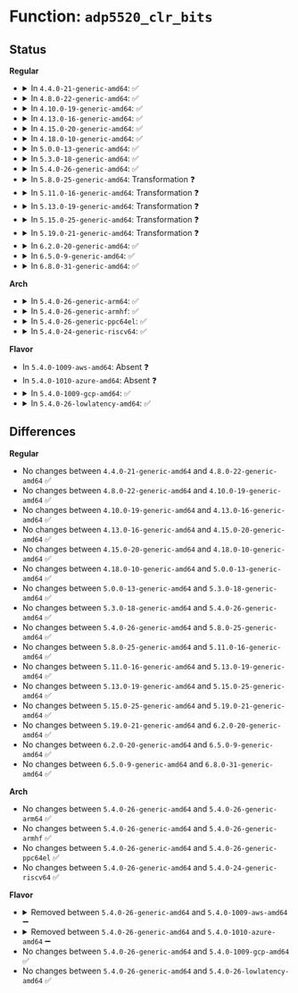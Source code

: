 # Function: <code>adp5520_clr_bits</code>

## Status
<b>Regular</b>
<ul>
<li>
<details>
<summary>In <code>4.4.0-21-generic-amd64</code>: ✅</summary>

```c
int adp5520_clr_bits(struct device * dev, int reg, uint8_t bit_mask)
```

```json
{
  "name": "adp5520_clr_bits",
  "collision_type": "Unique Global",
  "inline_type": "No",
  "funcs": [
    {
      "addr": 18446744071584690288,
      "name": "adp5520_clr_bits",
      "external": true,
      "loc": "drivers/mfd/adp5520.c:122",
      "file": "drivers/mfd/adp5520.c",
      "inline": "seen, unknown",
      "caller_inline": [],
      "caller_func": [
        "drivers/mfd/adp5520.c:adp5520_unregister_notifier"
      ]
    }
  ],
  "symbols": [
    {
      "addr": 18446744071584690288,
      "name": "adp5520_clr_bits",
      "section": ".text",
      "bind": "STB_GLOBAL",
      "size": 167
    }
  ]
}
```
</details>
</li>
<li>
<details>
<summary>In <code>4.8.0-22-generic-amd64</code>: ✅</summary>

```c
int adp5520_clr_bits(struct device * dev, int reg, uint8_t bit_mask)
```

```json
{
  "name": "adp5520_clr_bits",
  "collision_type": "Unique Global",
  "inline_type": "No",
  "funcs": [
    {
      "addr": 18446744071585038000,
      "name": "adp5520_clr_bits",
      "external": true,
      "loc": "drivers/mfd/adp5520.c:122",
      "file": "drivers/mfd/adp5520.c",
      "inline": "seen, unknown",
      "caller_inline": [],
      "caller_func": [
        "drivers/mfd/adp5520.c:adp5520_unregister_notifier"
      ]
    }
  ],
  "symbols": [
    {
      "addr": 18446744071585038000,
      "name": "adp5520_clr_bits",
      "section": ".text",
      "bind": "STB_GLOBAL",
      "size": 166
    }
  ]
}
```
</details>
</li>
<li>
<details>
<summary>In <code>4.10.0-19-generic-amd64</code>: ✅</summary>

```c
int adp5520_clr_bits(struct device * dev, int reg, uint8_t bit_mask)
```

```json
{
  "name": "adp5520_clr_bits",
  "collision_type": "Unique Global",
  "inline_type": "No",
  "funcs": [
    {
      "addr": 18446744071585221824,
      "name": "adp5520_clr_bits",
      "external": true,
      "loc": "drivers/mfd/adp5520.c:122",
      "file": "drivers/mfd/adp5520.c",
      "inline": "seen, unknown",
      "caller_inline": [],
      "caller_func": [
        "drivers/mfd/adp5520.c:adp5520_unregister_notifier"
      ]
    }
  ],
  "symbols": [
    {
      "addr": 18446744071585221824,
      "name": "adp5520_clr_bits",
      "section": ".text",
      "bind": "STB_GLOBAL",
      "size": 166
    }
  ]
}
```
</details>
</li>
<li>
<details>
<summary>In <code>4.13.0-16-generic-amd64</code>: ✅</summary>

```c
int adp5520_clr_bits(struct device * dev, int reg, uint8_t bit_mask)
```

```json
{
  "name": "adp5520_clr_bits",
  "collision_type": "Unique Global",
  "inline_type": "No",
  "funcs": [
    {
      "addr": 18446744071585303728,
      "name": "adp5520_clr_bits",
      "external": true,
      "loc": "drivers/mfd/adp5520.c:122",
      "file": "drivers/mfd/adp5520.c",
      "inline": "seen, unknown",
      "caller_inline": [],
      "caller_func": [
        "drivers/mfd/adp5520.c:adp5520_unregister_notifier"
      ]
    }
  ],
  "symbols": [
    {
      "addr": 18446744071585303728,
      "name": "adp5520_clr_bits",
      "section": ".text",
      "bind": "STB_GLOBAL",
      "size": 169
    }
  ]
}
```
</details>
</li>
<li>
<details>
<summary>In <code>4.15.0-20-generic-amd64</code>: ✅</summary>

```c
int adp5520_clr_bits(struct device * dev, int reg, uint8_t bit_mask)
```

```json
{
  "name": "adp5520_clr_bits",
  "collision_type": "Unique Global",
  "inline_type": "No",
  "funcs": [
    {
      "addr": 18446744071585732032,
      "name": "adp5520_clr_bits",
      "external": true,
      "loc": "drivers/mfd/adp5520.c:122",
      "file": "drivers/mfd/adp5520.c",
      "inline": "seen, unknown",
      "caller_inline": [],
      "caller_func": [
        "drivers/mfd/adp5520.c:adp5520_unregister_notifier"
      ]
    }
  ],
  "symbols": [
    {
      "addr": 18446744071585732032,
      "name": "adp5520_clr_bits",
      "section": ".text",
      "bind": "STB_GLOBAL",
      "size": 169
    }
  ]
}
```
</details>
</li>
<li>
<details>
<summary>In <code>4.18.0-10-generic-amd64</code>: ✅</summary>

```c
int adp5520_clr_bits(struct device * dev, int reg, uint8_t bit_mask)
```

```json
{
  "name": "adp5520_clr_bits",
  "collision_type": "Unique Global",
  "inline_type": "No",
  "funcs": [
    {
      "addr": 18446744071585978080,
      "name": "adp5520_clr_bits",
      "external": true,
      "loc": "drivers/mfd/adp5520.c:122",
      "file": "drivers/mfd/adp5520.c",
      "inline": "seen, unknown",
      "caller_inline": [],
      "caller_func": [
        "drivers/mfd/adp5520.c:adp5520_unregister_notifier"
      ]
    }
  ],
  "symbols": [
    {
      "addr": 18446744071585978080,
      "name": "adp5520_clr_bits",
      "section": ".text",
      "bind": "STB_GLOBAL",
      "size": 169
    }
  ]
}
```
</details>
</li>
<li>
<details>
<summary>In <code>5.0.0-13-generic-amd64</code>: ✅</summary>

```c
int adp5520_clr_bits(struct device * dev, int reg, uint8_t bit_mask)
```

```json
{
  "name": "adp5520_clr_bits",
  "collision_type": "Unique Global",
  "inline_type": "No",
  "funcs": [
    {
      "addr": 18446744071586114720,
      "name": "adp5520_clr_bits",
      "external": true,
      "loc": "drivers/mfd/adp5520.c:122",
      "file": "drivers/mfd/adp5520.c",
      "inline": "seen, unknown",
      "caller_inline": [],
      "caller_func": [
        "drivers/mfd/adp5520.c:adp5520_unregister_notifier"
      ]
    }
  ],
  "symbols": [
    {
      "addr": 18446744071586114720,
      "name": "adp5520_clr_bits",
      "section": ".text",
      "bind": "STB_GLOBAL",
      "size": 169
    }
  ]
}
```
</details>
</li>
<li>
<details>
<summary>In <code>5.3.0-18-generic-amd64</code>: ✅</summary>

```c
int adp5520_clr_bits(struct device * dev, int reg, uint8_t bit_mask)
```

```json
{
  "name": "adp5520_clr_bits",
  "collision_type": "Unique Global",
  "inline_type": "No",
  "funcs": [
    {
      "addr": 18446744071586350000,
      "name": "adp5520_clr_bits",
      "external": true,
      "loc": "drivers/mfd/adp5520.c:123",
      "file": "drivers/mfd/adp5520.c",
      "inline": "seen, unknown",
      "caller_inline": [],
      "caller_func": [
        "drivers/mfd/adp5520.c:adp5520_unregister_notifier"
      ]
    }
  ],
  "symbols": [
    {
      "addr": 18446744071586350000,
      "name": "adp5520_clr_bits",
      "section": ".text",
      "bind": "STB_GLOBAL",
      "size": 160
    }
  ]
}
```
</details>
</li>
<li>
<details>
<summary>In <code>5.4.0-26-generic-amd64</code>: ✅</summary>

```c
int adp5520_clr_bits(struct device * dev, int reg, uint8_t bit_mask)
```

```json
{
  "name": "adp5520_clr_bits",
  "collision_type": "Unique Global",
  "inline_type": "No",
  "funcs": [
    {
      "addr": 18446744071586498048,
      "name": "adp5520_clr_bits",
      "external": true,
      "loc": "drivers/mfd/adp5520.c:123",
      "file": "drivers/mfd/adp5520.c",
      "inline": "seen, unknown",
      "caller_inline": [],
      "caller_func": [
        "drivers/mfd/adp5520.c:adp5520_unregister_notifier"
      ]
    }
  ],
  "symbols": [
    {
      "addr": 18446744071586498048,
      "name": "adp5520_clr_bits",
      "section": ".text",
      "bind": "STB_GLOBAL",
      "size": 160
    }
  ]
}
```
</details>
</li>
<li>
<details>
<summary>In <code>5.8.0-25-generic-amd64</code>: Transformation ❓</summary>

```c
int adp5520_clr_bits(struct device * dev, int reg, uint8_t bit_mask)
```

```json
{
  "name": "adp5520_clr_bits",
  "collision_type": "Unique Global",
  "inline_type": "No",
  "funcs": [
    {
      "addr": 0,
      "name": "adp5520_clr_bits",
      "external": true,
      "loc": "drivers/mfd/adp5520.c:123",
      "file": "drivers/mfd/adp5520.c",
      "inline": "seen, unknown",
      "caller_inline": [],
      "caller_func": [
        "drivers/mfd/adp5520.c:adp5520_unregister_notifier"
      ]
    }
  ],
  "symbols": [
    {
      "addr": 18446744071587278272,
      "name": "adp5520_clr_bits.cold",
      "section": ".text",
      "bind": "STB_LOCAL",
      "size": 51
    },
    {
      "addr": 18446744071587277680,
      "name": "adp5520_clr_bits",
      "section": ".text",
      "bind": "STB_GLOBAL",
      "size": 146
    }
  ]
}
```
</details>
</li>
<li>
<details>
<summary>In <code>5.11.0-16-generic-amd64</code>: Transformation ❓</summary>

```c
int adp5520_clr_bits(struct device * dev, int reg, uint8_t bit_mask)
```

```json
{
  "name": "adp5520_clr_bits",
  "collision_type": "Unique Global",
  "inline_type": "No",
  "funcs": [
    {
      "addr": 0,
      "name": "adp5520_clr_bits",
      "external": true,
      "loc": "drivers/mfd/adp5520.c:123",
      "file": "drivers/mfd/adp5520.c",
      "inline": "seen, unknown",
      "caller_inline": [],
      "caller_func": [
        "drivers/mfd/adp5520.c:adp5520_unregister_notifier"
      ]
    }
  ],
  "symbols": [
    {
      "addr": 18446744071591513590,
      "name": "adp5520_clr_bits.cold",
      "section": ".text",
      "bind": "STB_LOCAL",
      "size": 51
    },
    {
      "addr": 18446744071587341472,
      "name": "adp5520_clr_bits",
      "section": ".text",
      "bind": "STB_GLOBAL",
      "size": 146
    }
  ]
}
```
</details>
</li>
<li>
<details>
<summary>In <code>5.13.0-19-generic-amd64</code>: Transformation ❓</summary>

```c
int adp5520_clr_bits(struct device * dev, int reg, uint8_t bit_mask)
```

```json
{
  "name": "adp5520_clr_bits",
  "collision_type": "Unique Global",
  "inline_type": "No",
  "funcs": [
    {
      "addr": 0,
      "name": "adp5520_clr_bits",
      "external": true,
      "loc": "drivers/mfd/adp5520.c:123",
      "file": "drivers/mfd/adp5520.c",
      "inline": "seen, unknown",
      "caller_inline": [],
      "caller_func": [
        "drivers/mfd/adp5520.c:adp5520_unregister_notifier"
      ]
    }
  ],
  "symbols": [
    {
      "addr": 18446744071591455751,
      "name": "adp5520_clr_bits.cold",
      "section": ".text",
      "bind": "STB_LOCAL",
      "size": 51
    },
    {
      "addr": 18446744071587224512,
      "name": "adp5520_clr_bits",
      "section": ".text",
      "bind": "STB_GLOBAL",
      "size": 146
    }
  ]
}
```
</details>
</li>
<li>
<details>
<summary>In <code>5.15.0-25-generic-amd64</code>: Transformation ❓</summary>

```c
int adp5520_clr_bits(struct device * dev, int reg, uint8_t bit_mask)
```

```json
{
  "name": "adp5520_clr_bits",
  "collision_type": "Unique Global",
  "inline_type": "No",
  "funcs": [
    {
      "addr": 0,
      "name": "adp5520_clr_bits",
      "external": true,
      "loc": "drivers/mfd/adp5520.c:123",
      "file": "drivers/mfd/adp5520.c",
      "inline": "seen, unknown",
      "caller_inline": [],
      "caller_func": [
        "drivers/mfd/adp5520.c:adp5520_unregister_notifier"
      ]
    }
  ],
  "symbols": [
    {
      "addr": 18446744071592517977,
      "name": "adp5520_clr_bits.cold",
      "section": ".text",
      "bind": "STB_LOCAL",
      "size": 51
    },
    {
      "addr": 18446744071587789152,
      "name": "adp5520_clr_bits",
      "section": ".text",
      "bind": "STB_GLOBAL",
      "size": 146
    }
  ]
}
```
</details>
</li>
<li>
<details>
<summary>In <code>5.19.0-21-generic-amd64</code>: Transformation ❓</summary>

```c
int adp5520_clr_bits(struct device * dev, int reg, uint8_t bit_mask)
```

```json
{
  "name": "adp5520_clr_bits",
  "collision_type": "Unique Global",
  "inline_type": "No",
  "funcs": [
    {
      "addr": 0,
      "name": "adp5520_clr_bits",
      "external": true,
      "loc": "drivers/mfd/adp5520.c:123",
      "file": "drivers/mfd/adp5520.c",
      "inline": "seen, unknown",
      "caller_inline": [],
      "caller_func": [
        "drivers/mfd/adp5520.c:adp5520_unregister_notifier"
      ]
    }
  ],
  "symbols": [
    {
      "addr": 18446744071594386840,
      "name": "adp5520_clr_bits.cold",
      "section": ".text",
      "bind": "STB_LOCAL",
      "size": 66
    },
    {
      "addr": 18446744071589136672,
      "name": "adp5520_clr_bits",
      "section": ".text",
      "bind": "STB_GLOBAL",
      "size": 155
    }
  ]
}
```
</details>
</li>
<li>
<details>
<summary>In <code>6.2.0-20-generic-amd64</code>: ✅</summary>

```c
int adp5520_clr_bits(struct device * dev, int reg, uint8_t bit_mask)
```

```json
{
  "name": "adp5520_clr_bits",
  "collision_type": "Unique Global",
  "inline_type": "No",
  "funcs": [
    {
      "addr": 18446744071590681632,
      "name": "adp5520_clr_bits",
      "external": true,
      "loc": "drivers/mfd/adp5520.c:123",
      "file": "drivers/mfd/adp5520.c",
      "inline": "seen, unknown",
      "caller_inline": [],
      "caller_func": [
        "drivers/mfd/adp5520.c:adp5520_unregister_notifier"
      ]
    }
  ],
  "symbols": [
    {
      "addr": 18446744071590681632,
      "name": "adp5520_clr_bits",
      "section": ".text",
      "bind": "STB_GLOBAL",
      "size": 199
    }
  ]
}
```
</details>
</li>
<li>
<details>
<summary>In <code>6.5.0-9-generic-amd64</code>: ✅</summary>

```c
int adp5520_clr_bits(struct device * dev, int reg, uint8_t bit_mask)
```

```json
{
  "name": "adp5520_clr_bits",
  "collision_type": "Unique Global",
  "inline_type": "No",
  "funcs": [
    {
      "addr": 18446744071591022720,
      "name": "adp5520_clr_bits",
      "external": true,
      "loc": "drivers/mfd/adp5520.c:123",
      "file": "drivers/mfd/adp5520.c",
      "inline": "seen, unknown",
      "caller_inline": [],
      "caller_func": [
        "drivers/mfd/adp5520.c:adp5520_unregister_notifier"
      ]
    }
  ],
  "symbols": [
    {
      "addr": 18446744071591022720,
      "name": "adp5520_clr_bits",
      "section": ".text",
      "bind": "STB_GLOBAL",
      "size": 199
    }
  ]
}
```
</details>
</li>
<li>
<details>
<summary>In <code>6.8.0-31-generic-amd64</code>: ✅</summary>

```c
int adp5520_clr_bits(struct device * dev, int reg, uint8_t bit_mask)
```

```json
{
  "name": "adp5520_clr_bits",
  "collision_type": "Unique Global",
  "inline_type": "No",
  "funcs": [
    {
      "addr": 18446744071591366768,
      "name": "adp5520_clr_bits",
      "external": true,
      "loc": "drivers/mfd/adp5520.c:123",
      "file": "drivers/mfd/adp5520.c",
      "inline": "seen, unknown",
      "caller_inline": [],
      "caller_func": [
        "drivers/mfd/adp5520.c:adp5520_unregister_notifier"
      ]
    }
  ],
  "symbols": [
    {
      "addr": 18446744071591366768,
      "name": "adp5520_clr_bits",
      "section": ".text",
      "bind": "STB_GLOBAL",
      "size": 199
    }
  ]
}
```
</details>
</li>
</ul>
<b>Arch</b>
<ul>
<li>
<details>
<summary>In <code>5.4.0-26-generic-arm64</code>: ✅</summary>

```c
int adp5520_clr_bits(struct device * dev, int reg, uint8_t bit_mask)
```

```json
{
  "name": "adp5520_clr_bits",
  "collision_type": "Unique Global",
  "inline_type": "No",
  "funcs": [
    {
      "addr": 18446603336499374760,
      "name": "adp5520_clr_bits",
      "external": true,
      "loc": "drivers/mfd/adp5520.c:123",
      "file": "drivers/mfd/adp5520.c",
      "inline": "seen, unknown",
      "caller_inline": [],
      "caller_func": [
        "drivers/mfd/adp5520.c:adp5520_unregister_notifier"
      ]
    }
  ],
  "symbols": [
    {
      "addr": 18446603336499374760,
      "name": "adp5520_clr_bits",
      "section": ".text",
      "bind": "STB_GLOBAL",
      "size": 192
    }
  ]
}
```
</details>
</li>
<li>
<details>
<summary>In <code>5.4.0-26-generic-armhf</code>: ✅</summary>

```c
int adp5520_clr_bits(struct device * dev, int reg, uint8_t bit_mask)
```

```json
{
  "name": "adp5520_clr_bits",
  "collision_type": "Unique Global",
  "inline_type": "No",
  "funcs": [
    {
      "addr": 3231922040,
      "name": "adp5520_clr_bits",
      "external": true,
      "loc": "drivers/mfd/adp5520.c:123",
      "file": "drivers/mfd/adp5520.c",
      "inline": "seen, unknown",
      "caller_inline": [],
      "caller_func": [
        "drivers/mfd/adp5520.c:adp5520_unregister_notifier"
      ]
    }
  ],
  "symbols": [
    {
      "addr": 3231922040,
      "name": "adp5520_clr_bits",
      "section": ".text",
      "bind": "STB_GLOBAL",
      "size": 180
    }
  ]
}
```
</details>
</li>
<li>
<details>
<summary>In <code>5.4.0-26-generic-ppc64el</code>: ✅</summary>

```c
int adp5520_clr_bits(struct device * dev, int reg, uint8_t bit_mask)
```

```json
{
  "name": "adp5520_clr_bits",
  "collision_type": "Unique Global",
  "inline_type": "No",
  "funcs": [
    {
      "addr": 13835058055292609376,
      "name": "adp5520_clr_bits",
      "external": true,
      "loc": "drivers/mfd/adp5520.c:123",
      "file": "drivers/mfd/adp5520.c",
      "inline": "seen, unknown",
      "caller_inline": [],
      "caller_func": [
        "drivers/mfd/adp5520.c:adp5520_unregister_notifier"
      ]
    }
  ],
  "symbols": [
    {
      "addr": 13835058055292609376,
      "name": "adp5520_clr_bits",
      "section": ".text",
      "bind": "STB_GLOBAL",
      "size": 244
    }
  ]
}
```
</details>
</li>
<li>
<details>
<summary>In <code>5.4.0-24-generic-riscv64</code>: ✅</summary>

```c
int adp5520_clr_bits(struct device * dev, int reg, uint8_t bit_mask)
```

```json
{
  "name": "adp5520_clr_bits",
  "collision_type": "Unique Global",
  "inline_type": "No",
  "funcs": [
    {
      "addr": 18446743936276612022,
      "name": "adp5520_clr_bits",
      "external": true,
      "loc": "drivers/mfd/adp5520.c:123",
      "file": "drivers/mfd/adp5520.c",
      "inline": "seen, unknown",
      "caller_inline": [],
      "caller_func": [
        "drivers/mfd/adp5520.c:adp5520_unregister_notifier"
      ]
    }
  ],
  "symbols": [
    {
      "addr": 18446743936276612022,
      "name": "adp5520_clr_bits",
      "section": ".text",
      "bind": "STB_GLOBAL",
      "size": 142
    }
  ]
}
```
</details>
</li>
</ul>
<b>Flavor</b>
<ul>
<li>
In <code>5.4.0-1009-aws-amd64</code>: Absent ❓
</li>
<li>
In <code>5.4.0-1010-azure-amd64</code>: Absent ❓
</li>
<li>
<details>
<summary>In <code>5.4.0-1009-gcp-amd64</code>: ✅</summary>

```c
int adp5520_clr_bits(struct device * dev, int reg, uint8_t bit_mask)
```

```json
{
  "name": "adp5520_clr_bits",
  "collision_type": "Unique Global",
  "inline_type": "No",
  "funcs": [
    {
      "addr": 18446744071586446016,
      "name": "adp5520_clr_bits",
      "external": true,
      "loc": "drivers/mfd/adp5520.c:123",
      "file": "drivers/mfd/adp5520.c",
      "inline": "seen, unknown",
      "caller_inline": [],
      "caller_func": [
        "drivers/mfd/adp5520.c:adp5520_unregister_notifier"
      ]
    }
  ],
  "symbols": [
    {
      "addr": 18446744071586446016,
      "name": "adp5520_clr_bits",
      "section": ".text",
      "bind": "STB_GLOBAL",
      "size": 160
    }
  ]
}
```
</details>
</li>
<li>
<details>
<summary>In <code>5.4.0-26-lowlatency-amd64</code>: ✅</summary>

```c
int adp5520_clr_bits(struct device * dev, int reg, uint8_t bit_mask)
```

```json
{
  "name": "adp5520_clr_bits",
  "collision_type": "Unique Global",
  "inline_type": "No",
  "funcs": [
    {
      "addr": 18446744071586557696,
      "name": "adp5520_clr_bits",
      "external": true,
      "loc": "drivers/mfd/adp5520.c:123",
      "file": "drivers/mfd/adp5520.c",
      "inline": "seen, unknown",
      "caller_inline": [],
      "caller_func": [
        "drivers/mfd/adp5520.c:adp5520_unregister_notifier"
      ]
    }
  ],
  "symbols": [
    {
      "addr": 18446744071586557696,
      "name": "adp5520_clr_bits",
      "section": ".text",
      "bind": "STB_GLOBAL",
      "size": 160
    }
  ]
}
```
</details>
</li>
</ul>

## Differences
<b>Regular</b>
<ul>
<li>
No changes between <code>4.4.0-21-generic-amd64</code> and <code>4.8.0-22-generic-amd64</code> ✅
</li>
<li>
No changes between <code>4.8.0-22-generic-amd64</code> and <code>4.10.0-19-generic-amd64</code> ✅
</li>
<li>
No changes between <code>4.10.0-19-generic-amd64</code> and <code>4.13.0-16-generic-amd64</code> ✅
</li>
<li>
No changes between <code>4.13.0-16-generic-amd64</code> and <code>4.15.0-20-generic-amd64</code> ✅
</li>
<li>
No changes between <code>4.15.0-20-generic-amd64</code> and <code>4.18.0-10-generic-amd64</code> ✅
</li>
<li>
No changes between <code>4.18.0-10-generic-amd64</code> and <code>5.0.0-13-generic-amd64</code> ✅
</li>
<li>
No changes between <code>5.0.0-13-generic-amd64</code> and <code>5.3.0-18-generic-amd64</code> ✅
</li>
<li>
No changes between <code>5.3.0-18-generic-amd64</code> and <code>5.4.0-26-generic-amd64</code> ✅
</li>
<li>
No changes between <code>5.4.0-26-generic-amd64</code> and <code>5.8.0-25-generic-amd64</code> ✅
</li>
<li>
No changes between <code>5.8.0-25-generic-amd64</code> and <code>5.11.0-16-generic-amd64</code> ✅
</li>
<li>
No changes between <code>5.11.0-16-generic-amd64</code> and <code>5.13.0-19-generic-amd64</code> ✅
</li>
<li>
No changes between <code>5.13.0-19-generic-amd64</code> and <code>5.15.0-25-generic-amd64</code> ✅
</li>
<li>
No changes between <code>5.15.0-25-generic-amd64</code> and <code>5.19.0-21-generic-amd64</code> ✅
</li>
<li>
No changes between <code>5.19.0-21-generic-amd64</code> and <code>6.2.0-20-generic-amd64</code> ✅
</li>
<li>
No changes between <code>6.2.0-20-generic-amd64</code> and <code>6.5.0-9-generic-amd64</code> ✅
</li>
<li>
No changes between <code>6.5.0-9-generic-amd64</code> and <code>6.8.0-31-generic-amd64</code> ✅
</li>
</ul>
<b>Arch</b>
<ul>
<li>
No changes between <code>5.4.0-26-generic-amd64</code> and <code>5.4.0-26-generic-arm64</code> ✅
</li>
<li>
No changes between <code>5.4.0-26-generic-amd64</code> and <code>5.4.0-26-generic-armhf</code> ✅
</li>
<li>
No changes between <code>5.4.0-26-generic-amd64</code> and <code>5.4.0-26-generic-ppc64el</code> ✅
</li>
<li>
No changes between <code>5.4.0-26-generic-amd64</code> and <code>5.4.0-24-generic-riscv64</code> ✅
</li>
</ul>
<b>Flavor</b>
<ul>
<li>
<details>
<summary>Removed between <code>5.4.0-26-generic-amd64</code> and <code>5.4.0-1009-aws-amd64</code> ➖</summary>

```c
int adp5520_clr_bits(struct device * dev, int reg, uint8_t bit_mask)
```
</details>
</li>
<li>
<details>
<summary>Removed between <code>5.4.0-26-generic-amd64</code> and <code>5.4.0-1010-azure-amd64</code> ➖</summary>

```c
int adp5520_clr_bits(struct device * dev, int reg, uint8_t bit_mask)
```
</details>
</li>
<li>
No changes between <code>5.4.0-26-generic-amd64</code> and <code>5.4.0-1009-gcp-amd64</code> ✅
</li>
<li>
No changes between <code>5.4.0-26-generic-amd64</code> and <code>5.4.0-26-lowlatency-amd64</code> ✅
</li>
</ul>
